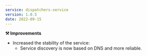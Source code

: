 ```yaml
---
service: dispatchers-service
version: 1.0.5
date: 2022-09-15
---
```


**⚒️ Improvements**
- Increased the stability of the service:
  - Service discovery is now based on DNS and more reliable.